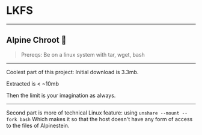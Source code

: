 # LKFS
----

## Alpine Chroot 👻 

> Prereqs: Be on a linux system with tar, wget, bash

----

Coolest part of this project: Initial download is 3.3mb.

Extracted is < ~10mb

Then the limit is your imagination as always. 

---- 

Second part is more of technical Linux feature: using `unshare --mount --fork bash` 
Which makes it so that the host doesn't have any form of access to the files of Alpinestein. 
